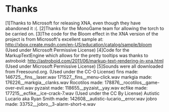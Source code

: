 Thanks
======
[1]Thanks to Microsoft for releasing XNA, even though they have
abandoned it :(.
[2]Thanks for the MonoGame team for allowing the torch to be
carried on.
[3]The code for the Bloom effect in the XNA version of the project
is from Microsoft's excellent sample at:
http://xbox.create.msdn.com/en-US/education/catalog/sample/bloom
(Used under Microsoft Permissive License)
[4]Code for the MarkupTextEngine which allows for the pretty
tooltips was thanks to astroboid:
http://astroboid.com/2011/06/markup-text-rendering-in-xna.html
(Used under Microsoft Permissive License)
[5]Sounds were all downloaded from Freesound.org.
(Used under the CC-0 License)
fins made:
146725__fins__laser.wav
171527__fins__menu-click.wav
markgia made:
176226__markgia__clanks.wav
Rocotilos made:
178876__rocotilos__game-over-evil.wav
pyzaist made:
118655__pyzaist__yay.wav
ecfike made:
177215__ecfike__ice-crack-7.wav
(Used under the CC By License)
Autistic Lucario aka Ryan Smith made:
142608__autistic-lucario__error.wav
jobro made:
33752__jobro__3-alarm-short-e.wav
